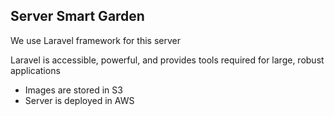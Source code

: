 ## Server Smart Garden 

We use Laravel framework for this server

Laravel is accessible, powerful, and provides tools required for large, robust applications
- Images are stored in S3
- Server is deployed in AWS

